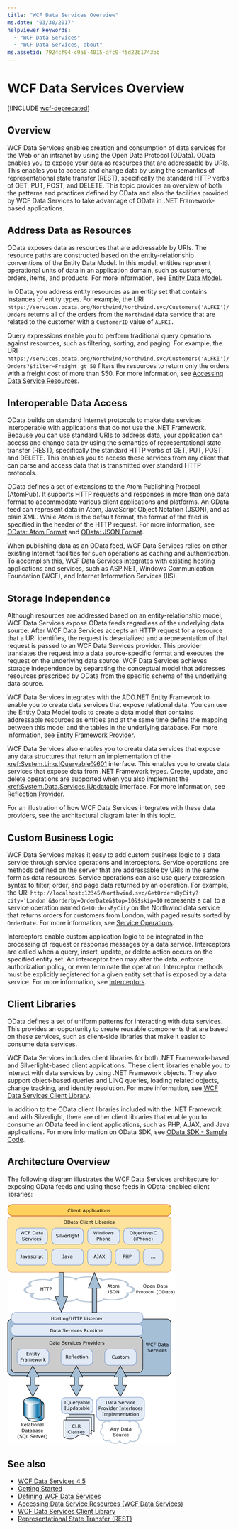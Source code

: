 ```yaml
---
title: "WCF Data Services Overview"
ms.date: "03/30/2017"
helpviewer_keywords: 
  - "WCF Data Services"
  - "WCF Data Services, about"
ms.assetid: 7924cf94-c9a6-4015-afc9-f5d22b1743bb
---
```

# WCF Data Services Overview

[!INCLUDE [wcf-deprecated](../../../../includes/wcf-deprecated.md)]

## Overview

WCF Data Services enables creation and consumption of data services for the Web or an intranet by using the Open Data Protocol (OData). OData enables you to expose your data as resources that are addressable by URIs. This enables you to access and change data by using the semantics of representational state transfer (REST), specifically the standard HTTP verbs of GET, PUT, POST, and DELETE. This topic provides an overview of both the patterns and practices defined by OData and also the facilities provided by WCF Data Services to take advantage of OData in .NET Framework-based applications.  
  
## Address Data as Resources  

 OData exposes data as resources that are addressable by URIs. The resource paths are constructed based on the entity-relationship conventions of the Entity Data Model. In this model, entities represent operational units of data in an application domain, such as customers, orders, items, and products. For more information, see [Entity Data Model](../adonet/entity-data-model.md).  
  
 In OData, you address entity resources as an entity set that contains instances of entity types. For example, the URI `https://services.odata.org/Northwind/Northwind.svc/Customers('ALFKI')/Orders` returns all of the orders from the `Northwind` data service that are related to the customer with a `CustomerID` value of `ALFKI.`  
  
 Query expressions enable you to perform traditional query operations against resources, such as filtering, sorting, and paging. For example, the URI `https://services.odata.org/Northwind/Northwind.svc/Customers('ALFKI')/Orders?$filter=Freight gt 50` filters the resources to return only the orders with a freight cost of more than $50. For more information, see [Accessing Data Service Resources](accessing-data-service-resources-wcf-data-services.md).  
  
## Interoperable Data Access  

 OData builds on standard Internet protocols to make data services interoperable with applications that do not use the .NET Framework. Because you can use standard URIs to address data, your application can access and change data by using the semantics of representational state transfer (REST), specifically the standard HTTP verbs of GET, PUT, POST, and DELETE. This enables you to access these services from any client that can parse and access data that is transmitted over standard HTTP protocols.  
  
OData defines a set of extensions to the Atom Publishing Protocol (AtomPub). It supports HTTP requests and responses in more than one data format to accommodate various client applications and platforms. An OData feed can represent data in Atom, JavaScript Object Notation (JSON), and as plain XML. While Atom is the default format, the format of the feed is specified in the header of the HTTP request. For more information, see [OData: Atom Format](https://www.odata.org/documentation/odata-version-2-0/atom-format/) and [OData: JSON Format](https://www.odata.org/documentation/odata-version-2-0/json-format/).  
  
 When publishing data as an OData feed, WCF Data Services relies on other existing Internet facilities for such operations as caching and authentication. To accomplish this, WCF Data Services integrates with existing hosting applications and services, such as ASP.NET, Windows Communication Foundation (WCF), and Internet Information Services (IIS).  
  
## Storage Independence  

 Although resources are addressed based on an entity-relationship model, WCF Data Services expose OData feeds regardless of the underlying data source. After WCF Data Services accepts an HTTP request for a resource that a URI identifies, the request is deserialized and a representation of that request is passed to an WCF Data Services provider. This provider translates the request into a data source-specific format and executes the request on the underlying data source. WCF Data Services achieves storage independence by separating the conceptual model that addresses resources prescribed by OData from the specific schema of the underlying data source.  
  
 WCF Data Services integrates with the ADO.NET Entity Framework to enable you to create data services that expose relational data. You can use the Entity Data Model tools to create a data model that contains addressable resources as entities and at the same time define the mapping between this model and the tables in the underlying database. For more information, see [Entity Framework Provider](entity-framework-provider-wcf-data-services.md).  
  
 WCF Data Services also enables you to create data services that expose any data structures that return an implementation of the <xref:System.Linq.IQueryable%601> interface. This enables you to create data services that expose data from .NET Framework types. Create, update, and delete operations are supported when you also implement the <xref:System.Data.Services.IUpdatable> interface. For more information, see [Reflection Provider](reflection-provider-wcf-data-services.md).  
  
 For an illustration of how WCF Data Services integrates with these data providers, see the architectural diagram later in this topic.  
  
## Custom Business Logic  

 WCF Data Services makes it easy to add custom business logic to a data service through service operations and interceptors. Service operations are methods defined on the server that are addressable by URIs in the same form as data resources. Service operations can also use query expression syntax to filter, order, and page data returned by an operation. For example, the URI `http://localhost:12345/Northwind.svc/GetOrdersByCity?city='London'&$orderby=OrderDate&$top=10&$skip=10` represents a call to a service operation named `GetOrdersByCity` on the Northwind data service that returns orders for customers from London, with paged results sorted by `OrderDate`. For more information, see [Service Operations](service-operations-wcf-data-services.md).  
  
 Interceptors enable custom application logic to be integrated in the processing of request or response messages by a data service. Interceptors are called when a query, insert, update, or delete action occurs on the specified entity set. An interceptor then may alter the data, enforce authorization policy, or even terminate the operation. Interceptor methods must be explicitly registered for a given entity set that is exposed by a data service. For more information, see [Interceptors](interceptors-wcf-data-services.md).  
  
## Client Libraries  

 OData defines a set of uniform patterns for interacting with data services. This provides an opportunity to create reusable components that are based on these services, such as client-side libraries that make it easier to consume data services.  
  
 WCF Data Services includes client libraries for both .NET Framework-based and Silverlight-based client applications. These client libraries enable you to interact with data services by using .NET Framework objects. They also support object-based queries and LINQ queries, loading related objects, change tracking, and identity resolution. For more information, see [WCF Data Services Client Library](wcf-data-services-client-library.md).  
  
 In addition to the OData client libraries included with the .NET Framework and with Silverlight, there are other client libraries that enable you to consume an OData feed in client applications, such as PHP, AJAX, and Java applications. For more information on OData SDK, see [OData SDK - Sample Code](https://www.odata.org/ecosystem/#sdk).
  
## Architecture Overview  

 The following diagram illustrates the WCF Data Services architecture for exposing OData feeds and using these feeds in OData-enabled client libraries:  
  
 ![Screenshot showing a WCF Data Services architecture diagram.](./media/wcf-data-services-overview/windows-communication-foundation-data-services-architecture.gif)  
  
## See also

- [WCF Data Services 4.5](index.md)
- [Getting Started](getting-started-with-wcf-data-services.md)
- [Defining WCF Data Services](defining-wcf-data-services.md)
- [Accessing Data Service Resources (WCF Data Services)](/previous-versions/dotnet/netframework-4.0/dd728283(v=vs.100))
- [WCF Data Services Client Library](wcf-data-services-client-library.md)
- [Representational State Transfer (REST)](https://www.ics.uci.edu/~fielding/pubs/dissertation/rest_arch_style.htm)
